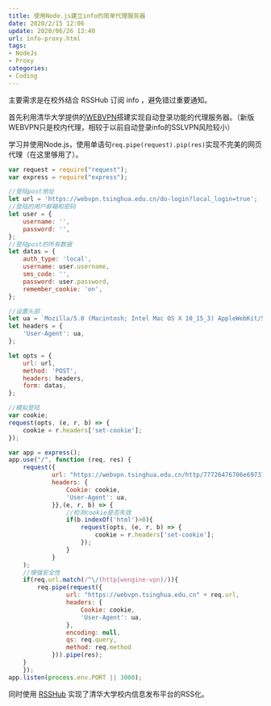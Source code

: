 ```yaml
---
title: 使用Node.js建立info的简单代理服务器
date: 2020/2/15 12:06
update: 2020/06/26 13:40
url: info-proxy.html
tags:
- NodeJs
- Proxy
categories:
- Coding
---
```


主要需求是在校外结合 RSSHub 订阅 info ，避免错过重要通知。

<!--more-->

首先利用清华大学提供的[WEBVPN](https://webvpn.tsinghua.edu.cn/)搭建实现自动登录功能的代理服务器。（新版WEBVPN只是校内代理，相较于以前自动登录info的SSLVPN风险较小）

学习并使用Node.js，使用单语句<code>req.pipe(request).pip(res)</code>实现不完美的网页代理（在这里够用了）。

```javascript
var request = require("request");
var express = require("express");

//登陆post地址
let url = 'https://webvpn.tsinghua.edu.cn/do-login?local_login=true';
//登陆的用户邮箱和密码
let user = {
	username: '',
	password: '',
};
//登陆post的所有数据
let datas = {
	auth_type: 'local',
	username: user.username,
	sms_code: '',
	password: user.password,
	remember_cookie: 'on',
};

//设置头部
let ua = `Mozilla/5.0 (Macintosh; Intel Mac OS X 10_15_3) AppleWebKit/537.36 (KHTML, like Gecko) Chrome/79.0.3945.130 Safari/537.36`;
let headers = {
	'User-Agent': ua,
};

let opts = {
	url: url,
	method: 'POST',
	headers: headers,
	form: datas,
};

//模拟登陆
var cookie;
request(opts, (e, r, b) => {
	cookie = r.headers['set-cookie'];
});

var app = express();
app.use("/", function (req, res) {
	request({
			url: "https://webvpn.tsinghua.edu.cn/http/77726476706e69737468656265737421f9f9479369247b59700f81b9991b2631506205de/initial/letter.gif",
			headers: {
				Cookie: cookie, 
				'User-Agent': ua,
			}},(e, r, b) => {
				//检测cookie是否失效
				if(b.indexOf('html')>0){
					request(opts, (e, r, b) => {
						cookie = r.headers['set-cookie'];
					});
				}
			}
	);
	//增强安全性
	if(req.url.match(/^\/(http|wengine-vpn)/)){
		req.pipe(request({
				url: "https://webvpn.tsinghua.edu.cn" + req.url,
				headers: {
					Cookie: cookie, 
					'User-Agent': ua,
				},
				encoding: null,
				qs: req.query,
				method: req.method
			})).pipe(res);
	}
	});
app.listen(process.env.PORT || 3000);
```

同时使用 [RSSHub](https://docs.rsshub.app/university.html#qing-hua-da-xue) 实现了清华大学校内信息发布平台的RSS化。

